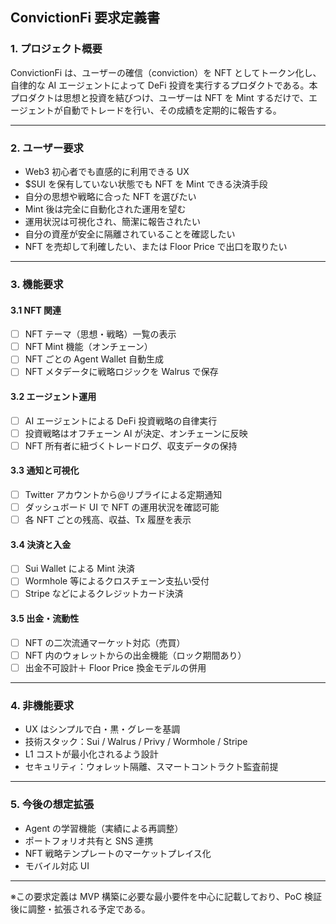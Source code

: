## ConvictionFi 要求定義書

### 1. プロジェクト概要

ConvictionFi は、ユーザーの確信（conviction）を NFT としてトークン化し、自律的な AI エージェントによって DeFi 投資を実行するプロダクトである。本プロダクトは思想と投資を結びつけ、ユーザーは NFT を Mint するだけで、エージェントが自動でトレードを行い、その成績を定期的に報告する。

---

### 2. ユーザー要求

- Web3 初心者でも直感的に利用できる UX
- \$SUI を保有していない状態でも NFT を Mint できる決済手段
- 自分の思想や戦略に合った NFT を選びたい
- Mint 後は完全に自動化された運用を望む
- 運用状況は可視化され、簡潔に報告されたい
- 自分の資産が安全に隔離されていることを確認したい
- NFT を売却して利確したい、または Floor Price で出口を取りたい

---

### 3. 機能要求

#### 3.1 NFT 関連

- [ ] NFT テーマ（思想・戦略）一覧の表示
- [ ] NFT Mint 機能（オンチェーン）
- [ ] NFT ごとの Agent Wallet 自動生成
- [ ] NFT メタデータに戦略ロジックを Walrus で保存

#### 3.2 エージェント運用

- [ ] AI エージェントによる DeFi 投資戦略の自律実行
- [ ] 投資戦略はオフチェーン AI が決定、オンチェーンに反映
- [ ] NFT 所有者に紐づくトレードログ、収支データの保持

#### 3.3 通知と可視化

- [ ] Twitter アカウントから@リプライによる定期通知
- [ ] ダッシュボード UI で NFT の運用状況を確認可能
- [ ] 各 NFT ごとの残高、収益、Tx 履歴を表示

#### 3.4 決済と入金

- [ ] Sui Wallet による Mint 決済
- [ ] Wormhole 等によるクロスチェーン支払い受付
- [ ] Stripe などによるクレジットカード決済

#### 3.5 出金・流動性

- [ ] NFT の二次流通マーケット対応（売買）
- [ ] NFT 内のウォレットからの出金機能（ロック期間あり）
- [ ] 出金不可設計＋ Floor Price 換金モデルの併用

---

### 4. 非機能要求

- UX はシンプルで白・黒・グレーを基調
- 技術スタック：Sui / Walrus / Privy / Wormhole / Stripe
- L1 コストが最小化されるよう設計
- セキュリティ：ウォレット隔離、スマートコントラクト監査前提

---

### 5. 今後の想定拡張

- Agent の学習機能（実績による再調整）
- ポートフォリオ共有と SNS 連携
- NFT 戦略テンプレートのマーケットプレイス化
- モバイル対応 UI

---

※この要求定義は MVP 構築に必要な最小要件を中心に記載しており、PoC 検証後に調整・拡張される予定である。
